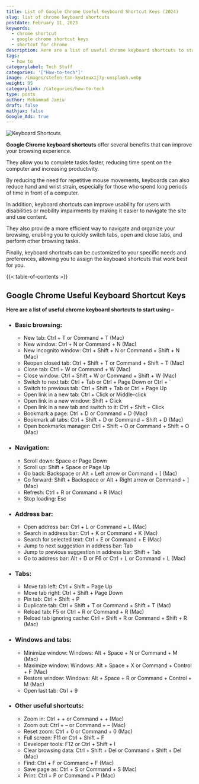 ```yaml
---
title: List of Google Chrome Useful Keyboard Shortcut Keys (2024)
slug: list of chrome keyboard shortcuts
postdate: February 11, 2023
keywords:
  - chrome shortcut
  - google chrome shortcut keys
  - shortcut for chrome
description: Here are a list of useful chrome keyboard shortcuts to start using
tags:
  - how to
categorylabel: Tech Stuff
categories: '["How-to-tech"]'
image: /images/stefen-tan-kyw1eux1j7y-unsplash.webp
weight: 95
categorylink: /categories/how-to-tech
type: posts
author: Mohammad Jamiu
draft: false
mathjax: false
Google_Ads: true
---
```

![Keyboard Shortcuts](/images/stefen-tan-kyw1eux1j7y-unsplash.webp "Keyboard Shortcuts - image from unsplash")

**Google Chrome keyboard shortcuts** offer several benefits that can improve your browsing experience. 

They allow you to complete tasks faster, reducing time spent on the computer and increasing productivity. 

By reducing the need for repetitive mouse movements, keyboards can also reduce hand and wrist strain, especially for those who spend long periods of time in front of a computer. 

In addition, keyboard shortcuts can improve usability for users with disabilities or mobility impairments by making it easier to navigate the site and use content. 

They also provide a more efficient way to navigate and organize your browsing, enabling you to quickly switch tabs, open and close tabs, and perform other browsing tasks. 

Finally, keyboard shortcuts can be customized to your specific needs and preferences, allowing you to assign the keyboard shortcuts that work best for you.

{{< table-of-contents >}}

## **Google Chrome Useful Keyboard Shortcut Keys**

**Here are a list of useful chrome keyboard shortcuts to start using –** 

* ### **Basic browsing:**

  * New tab: Ctrl + T or Command + T (Mac)
  * New window: Ctrl + N or Command + N (Mac)
  * New incognito window: Ctrl + Shift + N or Command + Shift + N (Mac)
  * Reopen closed tab: Ctrl + Shift + T or Command + Shift + T (Mac)
  * Close tab: Ctrl + W or Command + W (Mac)
  * Close window: Ctrl + Shift + W or Command + Shift + W (Mac)
  * Switch to next tab: Ctrl + Tab or Ctrl + Page Down or Ctrl + `
  * Switch to previous tab: Ctrl + Shift + Tab or Ctrl + Page Up
  * Open link in a new tab: Ctrl + Click or Middle-click
  * Open link in a new window: Shift + Click
  * Open link in a new tab and switch to it: Ctrl + Shift + Click
  * Bookmark a page: Ctrl + D or Command + D (Mac)
  * Bookmark all tabs: Ctrl + Shift + D or Command + Shift + D (Mac)
  * Open bookmarks manager: Ctrl + Shift + O or Command + Shift + O (Mac)
* ### **Navigation:**

  * Scroll down: Space or Page Down
  * Scroll up: Shift + Space or Page Up
  * Go back: Backspace or Alt + Left arrow or Command + [ (Mac)
  * Go forward: Shift + Backspace or Alt + Right arrow or Command + ] (Mac)
  * Refresh: Ctrl + R or Command + R (Mac)
  * Stop loading: Esc
* ### **Address bar:**

  * Open address bar: Ctrl + L or Command + L (Mac)
  * Search in address bar: Ctrl + K or Command + K (Mac)
  * Search for selected text: Ctrl + E or Command + E (Mac)
  * Jump to next suggestion in address bar: Tab
  * Jump to previous suggestion in address bar: Shift + Tab
  * Go to address bar: Alt + D or F6 or Ctrl + L or Command + L (Mac)
* ### **Tabs:**

  * Move tab left: Ctrl + Shift + Page Up
  * Move tab right: Ctrl + Shift + Page Down
  * Pin tab: Ctrl + Shift + P
  * Duplicate tab: Ctrl + Shift + T or Command + Shift + T (Mac)
  * Reload tab: F5 or Ctrl + R or Command + R (Mac)
  * Reload tab ignoring cache: Ctrl + Shift + R or Command + Shift + R (Mac)
* ### **Windows and tabs:**

  * Minimize window: Windows: Alt + Space + N or Command + M (Mac)
  * Maximize window: Windows: Alt + Space + X or Command + Control + F (Mac)
  * Restore window: Windows: Alt + Space + R or Command + Control + M (Mac)
  * Open last tab: Ctrl + 9
* ### **Other useful shortcuts:**

  * Zoom in: Ctrl + + or Command + + (Mac)
  * Zoom out: Ctrl + – or Command + – (Mac)
  * Reset zoom: Ctrl + 0 or Command + 0 (Mac)
  * Full screen: F11 or Ctrl + Shift + F
  * Developer tools: F12 or Ctrl + Shift + I
  * Clear browsing data: Ctrl + Shift + Del or Command + Shift + Del (Mac)
  * Find: Ctrl + F or Command + F (Mac)
  * Save page as: Ctrl + S or Command + S (Mac)
  * Print: Ctrl + P or Command + P (Mac)